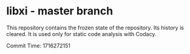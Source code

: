 # libxi - master branch

This repository contains the frozen state of the repository.
Its history is cleared. It is used only for static code
analysis with Codacy.

Commit Time: 1716272151